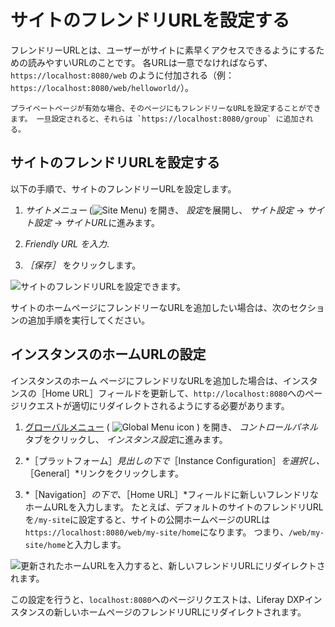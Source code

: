 # サイトのフレンドリURLを設定する

フレンドリーURLとは、ユーザーがサイトに素早くアクセスできるようにするための読みやすいURLのことです。 各URLは一意でなければならず、 `https://localhost:8080/web` のように付加される（例： `https://localhost:8080/web/helloworld/`）。

```{note}
プライベートページが有効な場合、そのページにもフレンドリーなURLを設定することができます。 一旦設定されると、それらは `https://localhost:8080/group` に追加される。
```

## サイトのフレンドリURLを設定する

以下の手順で、サイトのフレンドリーURLを設定します。

1. *サイトメニュー* (![Site Menu](../../../images/icon-product-menu.png)) を開き、 *設定*を展開し、 *サイト設定* &rarr; *サイト設定* &rarr; *サイトURL*に進みます。

1. *Friendly URL を入力*.

1. *［保存］* をクリックします。

![サイトのフレンドリURLを設定できます。](./configuring-your-sites-friendly-url/images/01.png)

サイトのホームページにフレンドリーなURLを追加したい場合は、次のセクションの追加手順を実行してください。

## インスタンスのホームURLの設定

インスタンスのホーム ページにフレンドリなURLを追加した場合は、インスタンスの［Home URL］フィールドを更新して、`http://localhost:8080`へのページリクエストが適切にリダイレクトされるようにする必要があります。 <!-- What is a Home URL? Do I HAVE to do this? What does it impact? -->

1. [グローバルメニュー](../../../getting-started/navigating-dxp.md) ( ![Global Menu icon](../../../images/icon-applications-menu.png) ) を開き、 *コントロールパネル* タブをクリックし、 *インスタンス設定*に進みます。

1. *［プラットフォーム］*見出しの下で*［Instance Configuration］*を選択し、*［General］*リンクをクリックします。

1. *［Navigation］*の下で、*［Home URL］*フィールドに新しいフレンドリなホームURLを入力します。 たとえば、デフォルトのサイトのフレンドリURLを`/my-site`に設定すると、サイトの公開ホームページのURLは`https://localhost:8080/web/my-site/home`になります。 つまり、`/web/my-site/home`と入力します。

![更新されたホームURLを入力すると、新しいフレンドリURLにリダイレクトされます。](./configuring-your-sites-friendly-url/images/02.png)

この設定を行うと、`localhost:8080`へのページリクエストは、Liferay DXPインスタンスの新しいホームページのフレンドリURLにリダイレクトされます。
